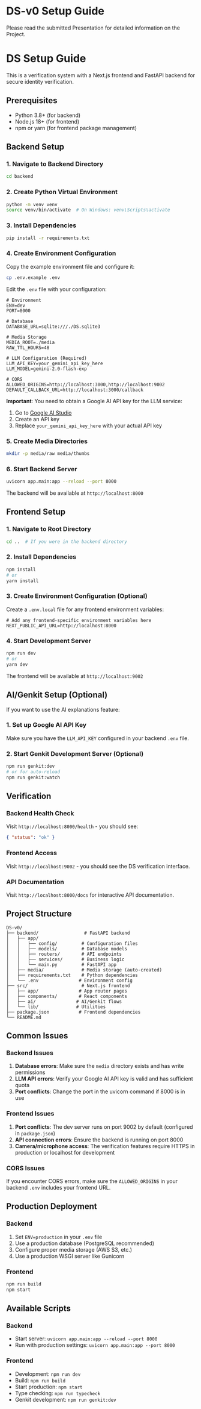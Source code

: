 # DS-v0 Setup Guide

Please read the submitted Presentation for detailed information on the Project.

# DS Setup Guide

This is a verification system with a Next.js frontend and FastAPI backend for secure identity verification.

## Prerequisites

- Python 3.8+ (for backend)
- Node.js 18+ (for frontend)
- npm or yarn (for frontend package management)

## Backend Setup

### 1. Navigate to Backend Directory

```bash
cd backend
```

### 2. Create Python Virtual Environment

```bash
python -m venv venv
source venv/bin/activate  # On Windows: venv\Scripts\activate
```

### 3. Install Dependencies

```bash
pip install -r requirements.txt
```

### 4. Create Environment Configuration

Copy the example environment file and configure it:

```bash
cp .env.example .env
```

Edit the `.env` file with your configuration:

```env
# Environment
ENV=dev
PORT=8000

# Database
DATABASE_URL=sqlite:///./DS.sqlite3

# Media Storage
MEDIA_ROOT=./media
RAW_TTL_HOURS=48

# LLM Configuration (Required)
LLM_API_KEY=your_gemini_api_key_here
LLM_MODEL=gemini-2.0-flash-exp

# CORS
ALLOWED_ORIGINS=http://localhost:3000,http://localhost:9002
DEFAULT_CALLBACK_URL=http://localhost:3000/callback
```

**Important**: You need to obtain a Google AI API key for the LLM service:

1. Go to [Google AI Studio](https://aistudio.google.com/)
2. Create an API key
3. Replace `your_gemini_api_key_here` with your actual API key

### 5. Create Media Directories

```bash
mkdir -p media/raw media/thumbs
```

### 6. Start Backend Server

```bash
uvicorn app.main:app --reload --port 8000
```

The backend will be available at `http://localhost:8000`

## Frontend Setup

### 1. Navigate to Root Directory

```bash
cd ..  # If you were in the backend directory
```

### 2. Install Dependencies

```bash
npm install
# or
yarn install
```

### 3. Create Environment Configuration (Optional)

Create a `.env.local` file for any frontend environment variables:

```env
# Add any frontend-specific environment variables here
NEXT_PUBLIC_API_URL=http://localhost:8000
```

### 4. Start Development Server

```bash
npm run dev
# or
yarn dev
```

The frontend will be available at `http://localhost:9002`

## AI/Genkit Setup (Optional)

If you want to use the AI explanations feature:

### 1. Set up Google AI API Key

Make sure you have the `LLM_API_KEY` configured in your backend `.env` file.

### 2. Start Genkit Development Server (Optional)

```bash
npm run genkit:dev
# or for auto-reload
npm run genkit:watch
```

## Verification

### Backend Health Check

Visit `http://localhost:8000/health` - you should see:

```json
{ "status": "ok" }
```

### Frontend Access

Visit `http://localhost:9002` - you should see the DS verification interface.

### API Documentation

Visit `http://localhost:8000/docs` for interactive API documentation.

## Project Structure

```
DS-v0/
├── backend/                 # FastAPI backend
│   ├── app/
│   │   ├── config/         # Configuration files
│   │   ├── models/         # Database models
│   │   ├── routers/        # API endpoints
│   │   ├── services/       # Business logic
│   │   └── main.py         # FastAPI app
│   ├── media/              # Media storage (auto-created)
│   ├── requirements.txt    # Python dependencies
│   └── .env               # Environment config
├── src/                    # Next.js frontend
│   ├── app/               # App router pages
│   ├── components/        # React components
│   ├── ai/               # AI/Genkit flows
│   └── lib/              # Utilities
├── package.json           # Frontend dependencies
└── README.md
```

## Common Issues

### Backend Issues

1. **Database errors**: Make sure the `media` directory exists and has write permissions
2. **LLM API errors**: Verify your Google AI API key is valid and has sufficient quota
3. **Port conflicts**: Change the port in the uvicorn command if 8000 is in use

### Frontend Issues

1. **Port conflicts**: The dev server runs on port 9002 by default (configured in `package.json`)
2. **API connection errors**: Ensure the backend is running on port 8000
3. **Camera/microphone access**: The verification features require HTTPS in production or localhost for development

### CORS Issues

If you encounter CORS errors, make sure the `ALLOWED_ORIGINS` in your backend `.env` includes your frontend URL.

## Production Deployment

### Backend

1. Set `ENV=production` in your `.env` file
2. Use a production database (PostgreSQL recommended)
3. Configure proper media storage (AWS S3, etc.)
4. Use a production WSGI server like Gunicorn

### Frontend

```bash
npm run build
npm start
```

## Available Scripts

### Backend

- Start server: `uvicorn app.main:app --reload --port 8000`
- Run with production settings: `uvicorn app.main:app --port 8000`

### Frontend

- Development: `npm run dev`
- Build: `npm run build`
- Start production: `npm start`
- Type checking: `npm run typecheck`
- Genkit development: `npm run genkit:dev`
